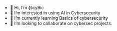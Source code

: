 - 👋 Hi, I’m @cy9ic
- 👀 I’m interested in using AI in Cybersecurity
- 🌱 I’m currently learning Basics of cybersecurity 
- 💞️ I’m looking to collaborate on cybersec projects.

<!---
cy9ic/cy9ic is a ✨ special ✨ repository because its `README.md` (this file) appears on your GitHub profile.
You can click the Preview link to take a look at your changes.
--->
